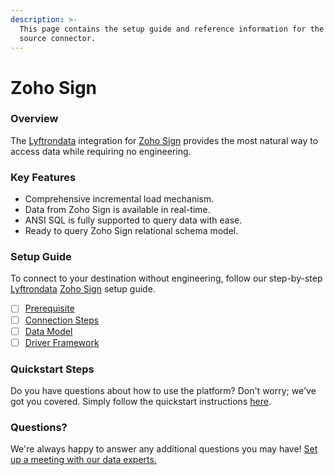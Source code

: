 ```yaml
---
description: >-
  This page contains the setup guide and reference information for the Zoho Sign
  source connector.
---
```


# Zoho Sign

### Overview

The [Lyftrondata](https://www.lyftrondata.com/) integration for [Zoho Sign](https://www.lyftrondata.com/integration/marketing-analytics/zoho-sign/) provides the most natural way to access data while requiring no engineering.

### Key Features

* Comprehensive incremental load mechanism.
* Data from Zoho Sign is available in real-time.
* ANSI SQL is fully supported to query data with ease.
* Ready to query Zoho Sign relational schema model.

### Setup Guide

To connect to your destination without engineering, follow our step-by-step [Lyftrondata](https://www.lyftrondata.com/) [Zoho Sign](https://www.lyftrondata.com/integration/marketing-analytics/zoho-sign/) setup guide.

* [ ] [Prerequisite](prerequisite.md)
* [ ] [Connection Steps](connection-steps.md)
* [ ] [Data Model](data-model/erd.md)
* [ ] [Driver Framework](driver-framework/)

### Quickstart Steps

Do you have questions about how to use the platform? Don't worry; we've got you covered. Simply follow the quickstart instructions [here](broken-reference).

### Questions? <a href="#questions" id="questions"></a>

We're always happy to answer any additional questions you may have! [Set up a meeting with our data experts.](https://www.lyftrondata.com/book-a-meeting/)
